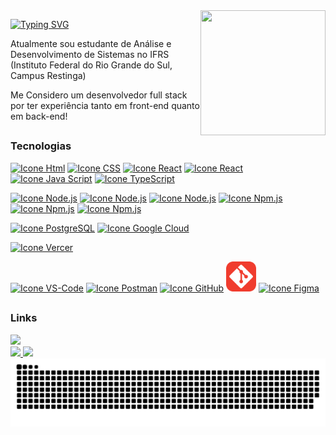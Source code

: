 <img align="right" src="https://media.tenor.com/3OnwqAIT5lcAAAAi/subaru-duck-dance-smooth.gif" width="200" height="200" border="0" />

[![Typing SVG](https://readme-typing-svg.demolab.com?font=Fira+Code&pause=1000&random=false&width=435&lines=Ol%C3%A1%2C+sou+o+Maycon+Padilha!+%F0%9F%91%8B;Prazer+em+conhec%C3%AA-lo!+%F0%9F%91%8B)](https://git.io/typing-svg)
<p align="left">Atualmente sou estudante de Análise e Desenvolvimento de Sistemas no IFRS<br>(Instituto Federal do Rio Grande do Sul, Campus Restinga)</p>   
<p align="left">Me Considero um desenvolvedor full stack por ter experiência tanto em front-end quanto em back-end!</p>

##

### <h3>Tecnologias</h3>

[<img height="48px" width="48px" alt="Icone Html" src="https://skillicons.dev/icons?i=html"/>](https://developer.mozilla.org/pt-BR/docs/Web/HTML)
[<img height="48px" width="48px" alt="Icone CSS" src="https://skillicons.dev/icons?i=css"/>](https://developer.mozilla.org/pt-BR/docs/Web/CSS)
[<img height="48px" width="48px" alt="Icone React" src="https://skillicons.dev/icons?i=angular"/>](https://pt-br.react.dev)
[<img height="48px" width="48px" alt="Icone React" src="https://skillicons.dev/icons?i=react"/>](https://pt-br.react.dev)
[<img height="48px" width="48px" alt="Icone Java Script" src="https://skillicons.dev/icons?i=js"/>](https://developer.mozilla.org/pt-BR/docs/Web/JavaScript)
[<img height="48px" width="48px" alt="Icone TypeScript" src="https://skillicons.dev/icons?i=ts"/>](https://www.typescriptlang.org/pt/)

[<img height="48px" width="48px" alt="Icone Node.js" src="https://skillicons.dev/icons?i=java"/>](https://nodejs.org)
[<img height="48px" width="48px" alt="Icone Node.js" src="https://skillicons.dev/icons?i=spring"/>](https://nodejs.org)
[<img height="48px" width="48px" alt="Icone Node.js" src="https://skillicons.dev/icons?i=nodejs"/>](https://nodejs.org)
[<img height="48px" width="48px" alt="Icone Npm.js" src="https://i.postimg.cc/L8k9jKJ2/Group.png"/>](https://www.npmjs.com)
[<img height="48px" width="48px" alt="Icone Npm.js" src="https://skillicons.dev/icons?i=cs"/>](https://www.npmjs.com)
[<img height="48px" width="48px" alt="Icone Npm.js" src="https://skillicons.dev/icons?i=androidstudio"/>](https://www.npmjs.com)

[<img height="48px" width="48px" alt="Icone PostgreSQL" src="https://skillicons.dev/icons?i=mysql"/>](https://www.postgresql.org)
[<img height="48px" width="48px" alt="Icone Google Cloud" src="https://skillicons.dev/icons?i=mongodb"/>](https://cloud.google.com/)

[<img height="48px" width="48px" alt="Icone Vercer" src="https://skillicons.dev/icons?i=vercel"/>](https://vercel.com)

[<img height="48px" width="48px" alt="Icone VS-Code" src="https://skillicons.dev/icons?i=vscode"/>](https://code.visualstudio.com)
[<img height="48px" width="48px" alt="Icone Postman" src="https://i.postimg.cc/QNyBTNVk/postman.png"/>](https://www.postman.com)
[<img height="48px" width="48px" alt="Icone GitHub" src="https://skillicons.dev/icons?i=github"/>](https://github.com/)
[<img height="48px" width="48px" alt="Icone Git" src="https://raw.githubusercontent.com/tandpfun/skill-icons/main/icons/Git.svg"/>](https://git-scm.com)
[<img height="48px" width="48px" alt="Icone Figma" src="https://skillicons.dev/icons?i=figma"/>](https://www.figma.com)

##

### <h3>Links</h3>

<div> 
 <a href="https://www.linkedin.com/in/maycon-padilha/" target="_blank"><img src="https://img.shields.io/badge/-LinkedIn-%230077B5?style=for-the-badge&logo=linkedin&logoColor=white" target="_blank"></a> 
</div>


<div>
  <a href="https://github.com/MayconPadilha/MayconPadilha">
  <img height="150em" src="https://github-readme-stats.vercel.app/api?username=MayconPadilha&show_icons=true&theme=dark&include_all_commits=true&count_private=true"/>
  <img height="150em" src="https://github-readme-stats.vercel.app/api/top-langs/?username=MayconPadilha&layout=compact&langs_count=7&theme=dark"/>
</div>

<picture>
  <source media="(prefers-color-scheme: dark)" srcset="https://raw.githubusercontent.com/MayconPadilha/MayconPadilha/output/github-contribution-grid-snake-dark.svg">
  <source media="(prefers-color-scheme: light)" srcset="https://raw.githubusercontent.com/MayconPadilha/MayconPadilha/output/github-contribution-grid-snake.svg">
  <img alt="github contribution grid snake animation" src="https://raw.githubusercontent.com/MayconPadilha/MayconPadilha/output/github-contribution-grid-snake.svg">
</picture>
<br><br>
